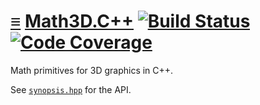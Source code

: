 # [≡](#contents) [Math3D.C++](#) [![Build Status](https://travis-ci.org/polytypic/math3d.cpp.svg?branch=v1)](https://travis-ci.org/polytypic/math3d.cpp) [![Code Coverage](https://img.shields.io/codecov/c/github/polytypic/math3d.cpp/v1.svg)](https://codecov.io/gh/polytypic/math3d.cpp/branch/v1)

Math primitives for 3D graphics in C++.

See [`synopsis.hpp`](provides/include/math3d_v1/synopsis.hpp) for the API.

